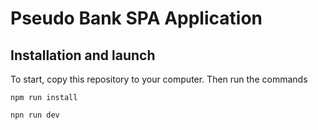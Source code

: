 # Pseudo Bank SPA Application

## Installation and launch

To start, copy this repository to your computer. Then run the commands

``` shell
npm run install
```

```shell
npn run dev
```